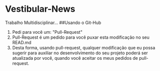 # Vestibular-News
Trabalho Multidisciplinar...
  ##Usando o Git-Hub
  1. Pedi para você um: "Pull-Request"
  2. Pull-Request é um pedido para você puxar esta modificação no seu READ.md
  3. Desta forma, usando pull-request, qualquer modificação que eu possa sugerir para auxiliar no desenvolvimento do seu projeto poderá ser atualizada por você, quando você aceitar os meus pedidos de pull-request.
